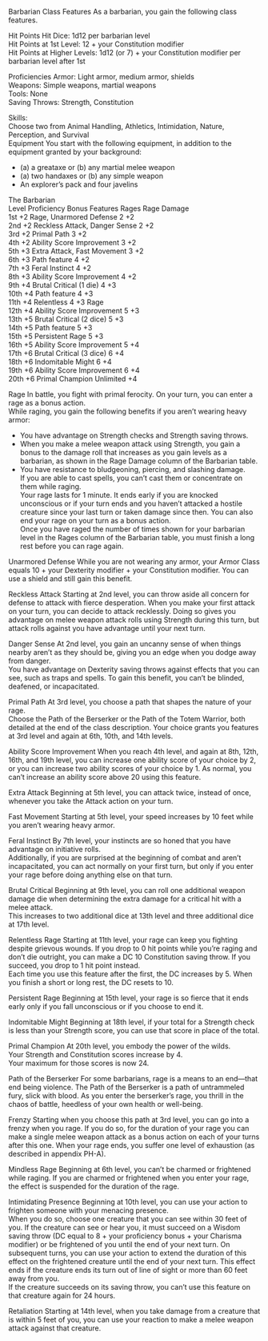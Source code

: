 Barbarian 
Class Features 
As   a   barbarian,   you   gain   the   following   class   features.   

Hit Points 
Hit   Dice:   1d12   per   barbarian   level   
Hit   Points   at   1st   Level:   12   +   your   Constitution   modifier   
Hit   Points   at   Higher   Levels:   1d12   (or   7)   +   your   Constitution   modifier   per   barbarian   level   after   1st   

Proficiencies 
Armor:   Light   armor,   medium   armor,   shields   
Weapons:   Simple   weapons,   martial   weapons   
Tools:   None   
Saving   Throws:   Strength,   Constitution   

Skills:   
Choose   two   from   Animal   Handling,   Athletics,   Intimidation,   Nature,   Perception,   and   Survival   
Equipment 
You   start   with   the   following   equipment,   in   addition   to   the   equipment   granted   by   your   background: 
- (a)   a   greataxe   or   (b)   any   martial   melee   weapon 
- (a)   two   handaxes   or   (b)   any   simple   weapon  
- An   explorer’s   pack   and   four   javelins      

The   Barbarian   
Level   Proficiency   Bonus   Features   Rages   Rage   Damage   
1st   +2   Rage,   Unarmored   Defense   2   +2   
2nd   +2   Reckless   Attack,   Danger   Sense   2   +2   
3rd   +2   Primal   Path   3   +2   
4th   +2   Ability   Score   Improvement   3   +2   
5th   +3   Extra   Attack,   Fast   Movement   3   +2   
6th   +3   Path   feature   4   +2   
7th   +3   Feral   Instinct   4   +2  
8th   +3   Ability   Score   Improvement   4   +2   
9th   +4   Brutal   Critical   (1   die)   4   +3   
10th   +4   Path   feature   4   +3   
11th   +4   Relentless   4   +3   Rage   
12th   +4   Ability   Score   Improvement   5   +3   
13th   +5   Brutal   Critical   (2   dice)   5   +3   
14th   +5   Path   feature   5   +3   
15th   +5   Persistent   Rage   5   +3   
16th   +5   Ability   Score   Improvement   5   +4   
17th   +6   Brutal   Critical   (3   dice)   6   +4   
18th   +6   Indomitable   Might   6   +4   
19th   +6   Ability   Score   Improvement   6   +4   
20th   +6   Primal   Champion   Unlimited   +4     

Rage 
In   battle,   you   fight   with   primal   ferocity.   On   your   turn,   you   can   enter   a   rage   as   a   bonus   action.   
While   raging,   you   gain   the   following   benefits   if   you   aren’t   wearing   heavy   armor:   
- You   have   advantage   on   Strength   checks   and   Strength   saving   throws.   
- When   you   make   a   melee   weapon   attack   using   Strength,   you   gain   a   bonus   to   the   damage   roll   that   increases   as   you   gain   levels   as   a   barbarian,   as   shown   in   the   Rage   Damage   column   of   the   Barbarian   table.   
- You   have   resistance   to   bludgeoning,   piercing,   and   slashing   damage.   
If   you   are   able   to   cast   spells,   you   can’t   cast   them   or   concentrate   on   them   while   raging.   
Your   rage   lasts   for   1   minute.   It   ends   early   if   you   are   knocked   unconscious   or   if   your   turn   ends   and   you   haven’t   attacked   a   hostile   creature   since   your   last   turn   or   taken   damage   since   then.   You   can   also   end   your   rage   on   your   turn   as   a   bonus   action.   
Once   you   have   raged   the   number   of   times   shown   for   your   barbarian   level   in   the   Rages   column   of   the   Barbarian   table,   you   must   finish   a   long   rest   before   you   can   rage   again.   

Unarmored Defense 
While   you   are   not   wearing   any   armor,   your   Armor   Class   equals   10   +   your   Dexterity   modifier   +   your   Constitution   modifier.   You   can   use   a   shield   and   still   gain   this   benefit.   
 
Reckless Attack 
Starting   at   2nd   level,   you   can   throw   aside   all   concern   for   defense   to   attack   with   fierce   desperation.   When   you   make   your   first   attack   on   your   turn,   you   can   decide   to   attack   recklessly.   Doing   so   gives   you   advantage   on   melee   weapon   attack   rolls   using   Strength   during   this   turn,   but   attack   rolls   against   you   have   advantage   until   your   next   turn.   

Danger Sense 
At   2nd   level,   you   gain   an   uncanny   sense   of   when   things   nearby   aren’t   as   they   should   be,   giving   you   an   edge   when   you   dodge   away   from   danger.   
You   have   advantage   on   Dexterity   saving   throws   against   effects   that   you   can   see,   such   as   traps   and   spells.   To   gain   this   benefit,   you   can’t   be   blinded,   deafened,   or   incapacitated.   

Primal Path 
At   3rd   level,   you   choose   a   path   that   shapes   the   nature   of   your   rage.  
Choose   the   Path   of   the   Berserker   or   the   Path   of   the   Totem   Warrior,   both   detailed   at   the   end   of   the   class   description.   Your   choice   grants   you   features   at   3rd   level   and   again   at   6th,   10th,   and   14th   levels.   

Ability Score Improvement 
When   you   reach   4th   level,   and   again   at   8th,   12th,   16th,   and   19th   level,   you   can   increase   one   ability   score   of   your   choice   by   2,   or   you   can   increase   two   ability   scores   of   your   choice   by   1.   As   normal,   you   can’t   increase   an   ability   score   above   20   using   this   feature.   

Extra Attack 
Beginning   at   5th   level,   you   can   attack   twice,   instead   of   once,   whenever   you   take   the   Attack   action   on   your   turn.  

Fast Movement 
Starting   at   5th   level,   your   speed   increases   by   10   feet   while   you   aren’t   wearing   heavy   armor.   

Feral Instinct 
By   7th   level,   your   instincts   are   so   honed   that   you   have   advantage   on   initiative   rolls.   
Additionally,   if   you   are   surprised   at   the   beginning   of   combat   and   aren’t   incapacitated,   you   can   act   normally   on   your   first   turn,   but   only   if   you   enter   your   rage   before   doing   anything   else   on   that   turn.   

Brutal Critical 
Beginning   at   9th   level,   you   can   roll   one   additional   weapon   damage   die   when   determining   the   extra   damage   for   a   critical   hit   with   a   melee   attack.   
This   increases   to   two   additional   dice   at   13th   level   and   three   additional   dice   at   17th   level.   

Relentless Rage 
Starting   at   11th   level,   your   rage   can   keep   you   fighting   despite   grievous   wounds.   If   you   drop   to   0   hit   points   while   you’re   raging   and   don’t   die   outright,   you   can   make   a   DC   10   Constitution   saving   throw.   If   you   succeed,   you   drop   to   1   hit   point   instead.   
Each   time   you   use   this   feature   after   the   first,   the   DC   increases   by   5.   When   you   finish   a   short   or   long   rest,   the   DC   resets   to   10.   

Persistent Rage 
Beginning   at   15th   level,   your   rage   is   so   fierce   that   it   ends   early   only   if   you   fall   unconscious   or   if   you   choose   to   end   it.   

Indomitable Might 
Beginning   at   18th   level,   if   your   total   for   a   Strength   check   is   less   than   your   Strength   score,   you   can   use   that   score   in   place   of   the   total.   

Primal Champion 
At   20th   level,   you   embody   the   power   of   the   wilds.   
Your   Strength   and   Constitution   scores   increase   by   4.   
Your   maximum   for   those   scores   is   now   24.   

Path of the Berserker 
For   some   barbarians,   rage   is   a   means   to   an   end—that   end   being   violence.   The   Path   of   the   Berserker   is   a   path   of   untrammeled   fury,   slick   with   blood.   As   you   enter   the   berserker’s   rage,   you   thrill   in   the   chaos   of   battle,   heedless   of   your   own   health   or   well-being.   

Frenzy 
Starting   when   you   choose   this   path   at   3rd   level,   you   can   go   into   a   frenzy   when   you   rage.   If   you   do   so,   for   the   duration   of   your   rage   you   can   make   a   single   melee   weapon   attack   as   a   bonus   action   on   each   of   your   turns   after   this   one.   When   your   rage   ends,   you   suffer   one   level   of   exhaustion   (as   described   in   appendix   PH-A).   

Mindless Rage 
Beginning   at   6th   level,   you   can’t   be   charmed   or   frightened   while   raging.   If   you   are   charmed   or   frightened   when   you   enter   your   rage,   the   effect   is   suspended   for   the   duration   of   the   rage.   

Intimidating Presence 
Beginning   at   10th   level,   you   can   use   your   action   to   frighten   someone   with   your   menacing   presence.   
When   you   do   so,   choose   one   creature   that   you   can   see   within   30   feet   of   you.   If   the   creature   can   see   or   hear   you,   it   must   succeed   on   a   Wisdom   saving   throw   (DC   equal   to   8   +   your   proficiency   bonus   +   your   Charisma   modifier)   or   be   frightened   of   you   until   the   end   of   your   next   turn.   On   subsequent   turns,   you   can   use   your   action   to   extend   the   duration   of   this   effect   on   the   frightened   creature   until   the   end   of   your   next   turn.   This   effect   ends   if   the   creature   ends   its   turn   out   of   line   of   sight   or   more   than   60   feet   away   from   you.   
If   the   creature   succeeds   on   its   saving   throw,   you   can’t   use   this   feature   on   that   creature   again   for   24   hours.   

Retaliation 
Starting   at   14th   level,   when   you   take   damage   from   a   creature   that   is   within   5   feet   of   you,   you   can   use   your   reaction   to   make   a   melee   weapon   attack   against   that   creature.   
